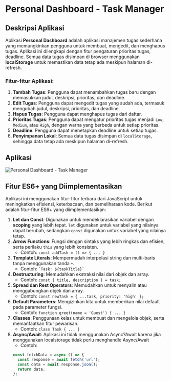 # Personal Dashboard - Task Manager

## Deskripsi Aplikasi

Aplikasi **Personal Dashboard** adalah aplikasi manajemen tugas sederhana yang memungkinkan pengguna untuk membuat, mengedit, dan menghapus tugas. Aplikasi ini dilengkapi dengan fitur pengaturan prioritas tugas, deadline. Semua data tugas disimpan di browser menggunakan **localStorage** untuk memastikan data tetap ada meskipun halaman di-refresh.

### Fitur-fitur Aplikasi:
1. **Tambah Tugas**: Pengguna dapat menambahkan tugas baru dengan memasukkan judul, deskripsi, prioritas, dan deadline.
2. **Edit Tugas**: Pengguna dapat mengedit tugas yang sudah ada, termasuk mengubah judul, deskripsi, prioritas, dan deadline.
3. **Hapus Tugas**: Pengguna dapat menghapus tugas dari daftar.
4. **Prioritas Tugas**: Pengguna dapat mengatur prioritas tugas menjadi `Low`, `Medium`, atau `High`, dengan warna yang berbeda untuk setiap prioritas.
5. **Deadline**: Pengguna dapat menetapkan deadline untuk setiap tugas.
6. **Penyimpanan Lokal**: Semua data tugas disimpan di `localStorage`, sehingga data tetap ada meskipun halaman di-refresh.

## Aplikasi

![Personal Dashboard - Task Manager](https://caseinn.github.io/pemrograman_web_itera_122140153/Dito_122140153_pertemuan2/Tugas/)

## Fitur ES6+ yang Diimplementasikan

Aplikasi ini menggunakan fitur-fitur terbaru dari JavaScript untuk meningkatkan efisiensi, keterbacaan, dan pemeliharaan kode. Berikut adalah fitur-fitur ES6+ yang diimplementasikan:

1. **Let dan Const**: Digunakan untuk mendeklarasikan variabel dengan **scoping** yang lebih tepat. `let` digunakan untuk variabel yang nilainya dapat berubah, sedangkan `const` digunakan untuk variabel yang nilainya tetap.
2. **Arrow Functions**: Fungsi dengan sintaks yang lebih ringkas dan efisien, serta perilaku `this` yang lebih konsisten.
   - Contoh: `const addTask = () => { ... }`
3. **Template Literals**: Mempermudah interpolasi string dan multi-baris tanpa menggunakan tanda `+`.
   - Contoh: `` `Task: ${taskTitle}` ``
4. **Destructuring**: Memudahkan ekstraksi nilai dari objek dan array.
   - Contoh: `const { title, description } = task;`
5. **Spread dan Rest Operators**: Memudahkan untuk menyalin atau menggabungkan objek dan array.
   - Contoh: `const newTask = { ...task, priority: 'high' };`
6. **Default Parameters**: Mengizinkan kita untuk memberikan nilai default pada parameter fungsi.
   - Contoh: `function greet(name = 'Guest') { ... }`
7. **Classes**: Penggunaan kelas untuk membuat dan mengelola objek, serta memanfaatkan fitur pewarisan.
   - Contoh: `class Task { ... }`
8. **Async/Await**: Aplikasi ini tidak menggunakan Async?Await karena jika menggunakan localstorage tidak perlu menghandle Async/Await
   - Contoh: 
   ```javascript
   const fetchData = async () => {
     const response = await fetch('url');
     const data = await response.json();
     return data;
   };
